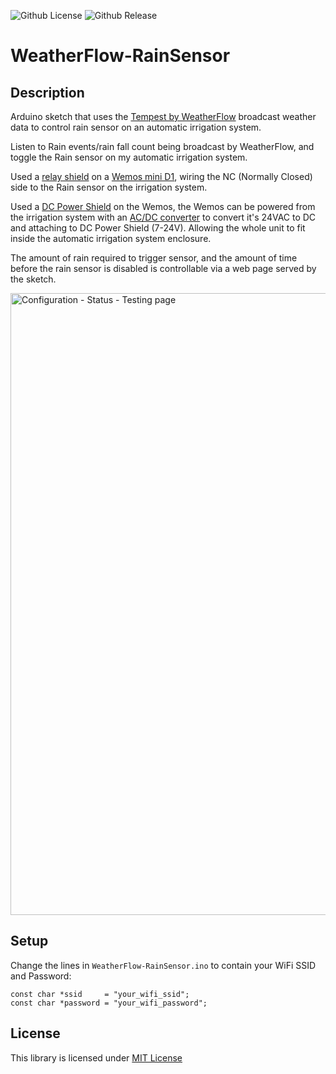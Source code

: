 ![Github License](https://img.shields.io/github/license/dacarson/WeatherFlowApi) ![Github Release](https://img.shields.io/github/v/release/dacarson/WeatherFlowApi?display_name=tag)

# WeatherFlow-RainSensor

## Description
Arduino sketch that uses the [Tempest by WeatherFlow](https://weatherflow.com/tempest-weather-system/) broadcast weather data to control rain sensor on an automatic irrigation system.

Listen to Rain events/rain fall count being broadcast by WeatherFlow, and toggle the Rain sensor on my automatic irrigation system.

Used a [relay shield](https://www.wemos.cc/en/latest/d1_mini_shield/relay.html) on a [Wemos mini D1](https://www.wemos.cc/en/latest/d1/d1_mini.html), wiring the NC (Normally Closed) side to the Rain sensor on the irrigation system.

Used a [DC Power Shield](https://www.wemos.cc/en/latest/d1_mini_shield/dc_power.html) on the Wemos, the Wemos can be powered from the irrigation system with an [AC/DC converter](https://www.amazon.com/BeElion-Convertor-Current-Surveillance-Security/dp/B01JD6ASF8/) to convert it's 24VAC to DC and attaching to DC Power Shield (7-24V). Allowing the whole unit to fit inside the automatic irrigation system enclosure.

The amount of rain required to trigger sensor, and the amount of time before the rain sensor is disabled is controllable via a web page served by the sketch. 

<img width="995" alt="Configuration - Status - Testing page" src="https://user-images.githubusercontent.com/44933987/233520104-23c1b004-bbb3-4550-92ae-3fabb81b4c4c.png">

## Setup
Change the lines in `WeatherFlow-RainSensor.ino` to contain your WiFi SSID and Password:
```
const char *ssid     = "your_wifi_ssid";
const char *password = "your_wifi_password";
```

## License
This library is licensed under [MIT License](https://opensource.org/license/mit/)
